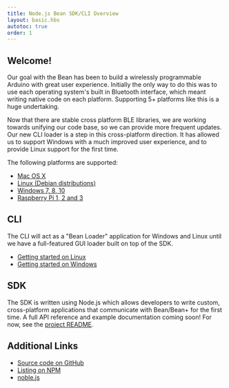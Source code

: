 ```yaml
---
title: Node.js Bean SDK/CLI Overview
layout: basic.hbs
autotoc: true
order: 1
---
```


## Welcome!

Our goal with the Bean has been to build a wirelessly programmable Arduino with great user experience. Initially the only way to do this was to use each operating system's built in Bluetooth interface, which meant writing native code on each platform. Supporting 5+ platforms like this is a huge undertaking.

Now that there are stable cross platform BLE libraries, we are working towards unifying our code base, so we can provide more frequent updates. Our new CLI loader is a step in this cross-platform direction. It has allowed us to support Windows with a much improved user experience, and to provide Linux support for the first time.

The following platforms are supported:

* [Mac OS X](../install-osx/)
* [Linux (Debian distributions)](../install-linux/)
* [Windows 7, 8, 10](../install-windows/)
* [Raspberry Pi 1, 2 and 3](../install-rpi/)

## CLI

The CLI will act as a "Bean Loader" application for Windows and Linux until we have a full-featured GUI loader built on top of the SDK.

* [Getting started on Linux](../../getting-started/cli-loader/)
* [Getting started on Windows](../../getting-started/cli-loader/)

## SDK

The SDK is written using Node.js which allows developers to write custom, cross-platform applications that communicate with Bean/Bean+ for the first time. A full API reference and example documentation coming soon! For now, see the [project README](https://github.com/punchthrough/bean-sdk-node).

## Additional Links

* [Source code on GitHub](https://github.com/punchthrough/bean-sdk-node)
* [Listing on NPM](https://www.npmjs.com/package/bean-sdk)
* [noble.js](https://github.com/sandeepmistry/noble)
